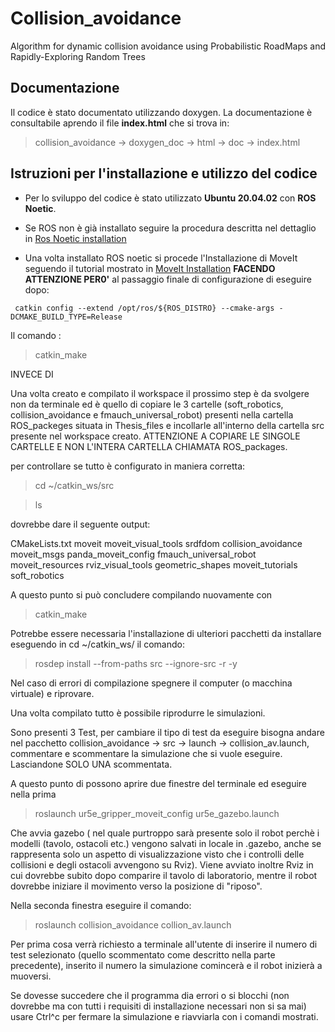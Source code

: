 # Collision_avoidance
Algorithm for dynamic collision avoidance using Probabilistic RoadMaps and Rapidly-Exploring Random Trees


## Documentazione

Il codice è stato documentato utilizzando doxygen. La documentazione è consultabile aprendo il file **index.html** che si trova in:

> collision_avoidance -> doxygen_doc -> html -> doc -> index.html





## Istruzioni per l'installazione e utilizzo del codice

- Per lo sviluppo del codice è stato utilizzato **Ubuntu 20.04.02** con **ROS Noetic**.

- Se ROS non è già installato seguire la procedura descritta nel dettaglio in [Ros Noetic installation](http://wiki.ros.org/noetic/Installation/Ubuntu)

- Una volta installato ROS noetic si procede l'Installazione di MoveIt seguendo il tutorial mostrato in  [MoveIt Installation](https://ros-planning.github.io/moveit_tutorials/doc/getting_started/getting_started.html) **FACENDO ATTENZIONE PER0'** al passaggio finale di configurazione di eseguire dopo: 

```
 catkin config --extend /opt/ros/${ROS_DISTRO} --cmake-args -DCMAKE_BUILD_TYPE=Release
```

Il comando :

> catkin_make    

INVECE DI  <catkin build>




Una volta creato e compilato il workspace il prossimo step è da svolgere non da terminale ed è quello di copiare le 3 cartelle (soft_robotics, collision_avoidance e fmauch_universal_robot) presenti nella cartella ROS_packeges situata in Thesis_files e incollarle all'interno della cartella src presente nel workspace creato. ATTENZIONE A COPIARE LE SINGOLE CARTELLE E NON L'INTERA CARTELLA CHIAMATA ROS_packages.

per controllare se tutto è configurato in maniera corretta:

> cd ~/catkin_ws/src

> ls 

dovrebbe dare il seguente output:

CMakeLists.txt          moveit            moveit_visual_tools  srdfdom
collision_avoidance     moveit_msgs       panda_moveit_config
fmauch_universal_robot  moveit_resources  rviz_visual_tools
geometric_shapes        moveit_tutorials  soft_robotics
 


A questo punto si può concludere compilando nuovamente con 

> catkin_make
 

Potrebbe essere necessaria l'installazione di ulteriori pacchetti da installare eseguendo in cd ~/catkin_ws/ il comando:

> rosdep install --from-paths src --ignore-src -r -y


Nel caso di errori di compilazione spegnere il computer (o macchina virtuale) e riprovare.





Una volta compilato tutto è possibile riprodurre le simulazioni. 

Sono presenti 3 Test, per cambiare il tipo di test da eseguire bisogna andare nel pacchetto collision_avoidance -> src -> launch -> collision_av.launch,  commentare e scommentare la simulazione che si vuole eseguire.
Lasciandone SOLO UNA scommentata.


A questo punto di possono aprire due finestre del terminale ed eseguire nella prima 

>  roslaunch ur5e_gripper_moveit_config ur5e_gazebo.launch

Che avvia gazebo ( nel quale purtroppo sarà presente solo il robot perchè i modelli (tavolo, ostacoli etc.) vengono salvati in locale in .gazebo, anche se rappresenta solo un aspetto di visualizzazione visto che i controlli delle collisioni e degli ostacoli avvengono su Rviz). 
Viene avviato inoltre Rviz in cui dovrebbe subito dopo comparire il tavolo di laboratorio, mentre il robot dovrebbe iniziare il movimento verso la posizione di "riposo".



Nella seconda finestra eseguire il comando:

>  roslaunch collision_avoidance collion_av.launch

Per prima cosa verrà richiesto a terminale all'utente di inserire il numero di test selezionato (quello scommentato come descritto nella parte precedente), inserito il numero la simulazione comincerà e il robot inizierà a muoversi. 


Se dovesse succedere che il programma dia errori o si blocchi (non dovrebbe ma con tutti i requisiti di installazione necessari non si sa mai) usare Ctrl^c per fermare la simulazione e riavviarla con i comandi mostrati.
